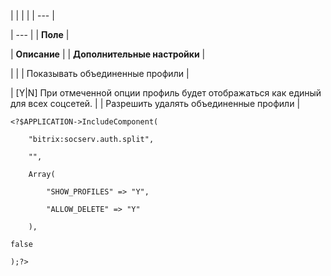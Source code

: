 |  |  |  |
| --- |

| --- |
| **Поле** |

| **Описание** |
| **Дополнительные настройки** |

| |
| Показывать объединенные профили |

| [Y|N] При отмеченной опции профиль будет отображаться как единый для всех соцсетей. |
| Разрешить удалять объединенные профили |

```
<?$APPLICATION->IncludeComponent(

	"bitrix:socserv.auth.split",

	"",

	Array(

		"SHOW_PROFILES" => "Y",

		"ALLOW_DELETE" => "Y"

	),

false

);?> 


```